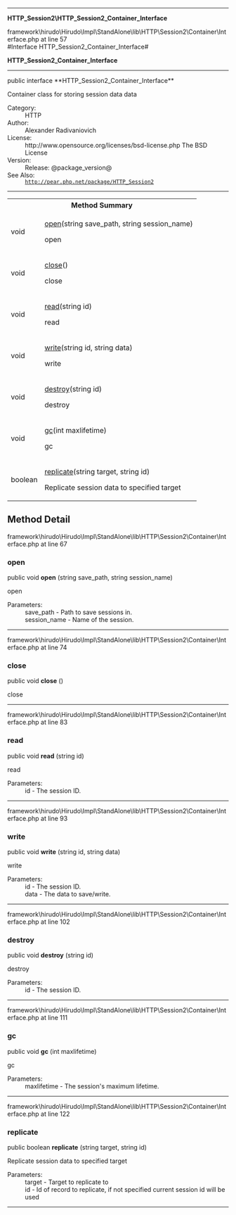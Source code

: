 
- - -

**HTTP_Session2\HTTP_Session2_Container_Interface**
<div class="location">framework\hirudo\Hirudo\Impl\StandAlone\lib\HTTP\Session2\Container\Interface.php at line 57</div>
#Interface HTTP_Session2_Container_Interface#

**HTTP_Session2_Container_Interface**


- - -

<p class="signature">public  interface **HTTP_Session2_Container_Interface**</p>

<div class="comment" id="overview_description"><p>Container class for storing session data data</p></div>

<dl>
<dt>Category:</dt>
<dd>HTTP</dd>
<dt>Author:</dt>
<dd>Alexander Radivaniovich <info@wwwlab.net></dd>
<dt>License:</dt>
<dd>http://www.opensource.org/licenses/bsd-license.php The BSD License</dd>
<dt>Version:</dt>
<dd>Release: @package_version@</dd>
<dt>See Also:</dt>
<dd><code><a href="http://pear.php.net/package/HTTP_Session2">http://pear.php.net/package/HTTP_Session2</a></code></dd>
</dl>

- - -

<table id="summary_method">
<tr><th colspan="2">Method Summary</th></tr>
<tr>
<td class="type">  void</td>
<td class="description"><p class="name"><a href="#open">open</a>(string save_path, string session_name)</p><p class="description">open</p></td>
</tr>
<tr>
<td class="type">  void</td>
<td class="description"><p class="name"><a href="#close">close</a>()</p><p class="description">close</p></td>
</tr>
<tr>
<td class="type">  void</td>
<td class="description"><p class="name"><a href="#read">read</a>(string id)</p><p class="description">read</p></td>
</tr>
<tr>
<td class="type">  void</td>
<td class="description"><p class="name"><a href="#write">write</a>(string id, string data)</p><p class="description">write</p></td>
</tr>
<tr>
<td class="type">  void</td>
<td class="description"><p class="name"><a href="#destroy">destroy</a>(string id)</p><p class="description">destroy</p></td>
</tr>
<tr>
<td class="type">  void</td>
<td class="description"><p class="name"><a href="#gc">gc</a>(int maxlifetime)</p><p class="description">gc</p></td>
</tr>
<tr>
<td class="type">  boolean</td>
<td class="description"><p class="name"><a href="#replicate">replicate</a>(string target, string id)</p><p class="description">Replicate session data to specified target</p></td>
</tr>
</table>

<h2 id="detail_method">Method Detail</h2>
<div class="location">framework\hirudo\Hirudo\Impl\StandAlone\lib\HTTP\Session2\Container\Interface.php at line 67</div>
<h3 id="open()">open</h3>

public  void **open** (string save_path, string session_name)<div class="details">
<p>open</p><dl>
<dt>Parameters:</dt>
<dd>save_path - Path to save sessions in.</dd>
<dd>session_name - Name of the session.</dd>
</dl>
</div>

- - -

<div class="location">framework\hirudo\Hirudo\Impl\StandAlone\lib\HTTP\Session2\Container\Interface.php at line 74</div>
<h3 id="close()">close</h3>

public  void **close** ()<div class="details">
<p>close</p></div>

- - -

<div class="location">framework\hirudo\Hirudo\Impl\StandAlone\lib\HTTP\Session2\Container\Interface.php at line 83</div>
<h3 id="read()">read</h3>

public  void **read** (string id)<div class="details">
<p>read</p><dl>
<dt>Parameters:</dt>
<dd>id - The session ID.</dd>
</dl>
</div>

- - -

<div class="location">framework\hirudo\Hirudo\Impl\StandAlone\lib\HTTP\Session2\Container\Interface.php at line 93</div>
<h3 id="write()">write</h3>

public  void **write** (string id, string data)<div class="details">
<p>write</p><dl>
<dt>Parameters:</dt>
<dd>id - The session ID.</dd>
<dd>data - The data to save/write.</dd>
</dl>
</div>

- - -

<div class="location">framework\hirudo\Hirudo\Impl\StandAlone\lib\HTTP\Session2\Container\Interface.php at line 102</div>
<h3 id="destroy()">destroy</h3>

public  void **destroy** (string id)<div class="details">
<p>destroy</p><dl>
<dt>Parameters:</dt>
<dd>id - The session ID.</dd>
</dl>
</div>

- - -

<div class="location">framework\hirudo\Hirudo\Impl\StandAlone\lib\HTTP\Session2\Container\Interface.php at line 111</div>
<h3 id="gc()">gc</h3>

public  void **gc** (int maxlifetime)<div class="details">
<p>gc</p><dl>
<dt>Parameters:</dt>
<dd>maxlifetime - The session's maximum lifetime.</dd>
</dl>
</div>

- - -

<div class="location">framework\hirudo\Hirudo\Impl\StandAlone\lib\HTTP\Session2\Container\Interface.php at line 122</div>
<h3 id="replicate()">replicate</h3>

public  boolean **replicate** (string target, string id)<div class="details">
<p>Replicate session data to specified target</p><dl>
<dt>Parameters:</dt>
<dd>target - Target to replicate to</dd>
<dd>id - Id of record to replicate, if not specified current session id will be used</dd>
</dl>
</div>

- - -

